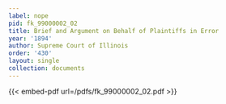 ```yaml
---
label: nope
pid: fk_99000002_02
title: Brief and Argument on Behalf of Plaintiffs in Error
year: '1894'
author: Supreme Court of Illinois
order: '430'
layout: single
collection: documents
---
```



{{< embed-pdf url=/pdfs/fk_99000002_02.pdf >}}